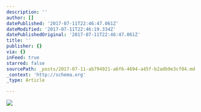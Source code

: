 ```yaml
---
description: ''
author: []
datePublished: '2017-07-11T22:46:47.061Z'
dateModified: '2017-07-11T22:46:19.334Z'
datePublishedOriginal: '2017-07-11T22:46:47.061Z'
title: ''
publisher: {}
via: {}
inFeed: true
starred: false
sourcePath: _posts/2017-07-11-ab794921-a6f6-4694-a45f-b2adb9e3cf04.md
_context: 'http://schema.org'
_type: Article

---
```

![](https://the-grid-user-content.s3-us-west-2.amazonaws.com/1e17258c-3ddc-4a0c-afc6-035a3b6f67fc.jpg)